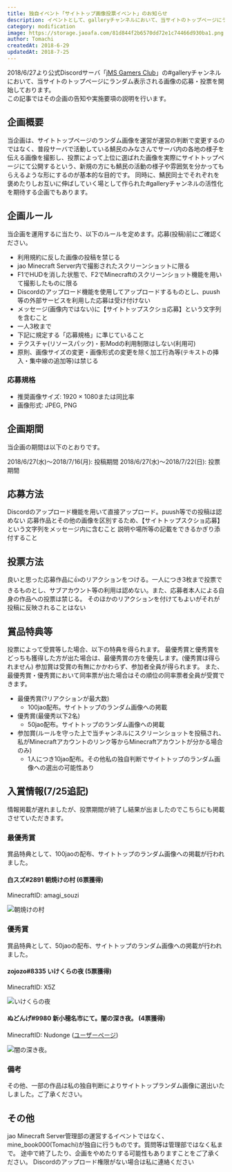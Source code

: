 ```yaml
---
title: 独自イベント「サイトトップ画像投票イベント」のお知らせ
description: イベントとして、galleryチャンネルにおいて、当サイトのトップページにランダム表示される画像の応募・投票を行います。
category: modification
image: https://storage.jaoafa.com/81d844f2b6570dd72e1c74466d930ba1.png
author: Tomachi
createdAt: 2018-6-29
updatedAt: 2018-7-25
---
```


2018/6/27より公式Discordサーバ「[jMS Gamers Club](community/discord)」の#galleryチャンネルにおいて、当サイトのトップページにランダム表示される画像の応募・投票を開始しております。  
この記事ではその企画の告知や実施要項の説明を行います。

## 企画概要

当企画は、サイトトップページのランダム画像を運営が運営の判断で変更するのではなく、普段サーバで活動している鯖民のみなさんでサーバ内の各地の様子を伝える画像を撮影し、投票によって上位に選ばれた画像を実際にサイトトップページにて公開するという、新規の方にも鯖民の活動の様子や雰囲気を分かってもらえるような形にするのが基本的な目的です。
同時に、鯖民同士でそれぞれを褒めたりしお互いに伸ばしていく場として作られた#galleryチャンネルの活性化を期待する企画でもあります。

## 企画ルール

当企画を運用するに当たり、以下のルールを定めます。応募(投稿)前にご確認ください。

- 利用規約に反した画像の投稿を禁じる
- jao Minecraft Server内で撮影されたスクリーンショットに限る
- F1でHUDを消した状態で、F2でMinecraftのスクリーンショット機能を用いて撮影したものに限る
- Discordのアップロード機能を使用してアップロードするものとし、puush等の外部サービスを利用した応募は受け付けない
- メッセージ(画像内ではない)に【サイトトップスクショ応募】という文字列を含むこと
- 一人3枚まで
- 下記に規定する「応募規格」に準じていること
- テクスチャ(リソースパック)・影Modの利用制限はしない(利用可)
- 原則、画像サイズの変更・画像形式の変更を除く加工行為等(テキストの挿入・集中線の追加等)は禁じる

### 応募規格

- 推奨画像サイズ: 1920 × 1080または同比率
- 画像形式: JPEG, PNG

## 企画期間

当企画の期間は以下のとおりです。

2018/6/27(水)～2018/7/16(月): 投稿期間
2018/6/27(水)～2018/7/22(日): 投票期間

## 応募方法

Discordのアップロード機能を用いて直接アップロード。puush等での投稿は認めない
応募作品とその他の画像を区別するため、【サイトトップスクショ応募】という文字列をメッセージ内に含むこと
説明や場所等の記載をできるかぎり添付すること

## 投票方法

良いと思った応募作品に:thumbsup:のリアクションをつける。一人につき3枚まで投票できるものとし、サブアカウント等の利用は認めない。また、応募者本人による自身の作品への投票は禁じる。
そのほかのリアクションを付けてもよいがそれが投稿に反映されることはない

## 賞品特典等

投票によって受賞等した場合、以下の特典を得られます。
最優秀賞と優秀賞をどっちも獲得した方が出た場合は、最優秀賞の方を優先します。(優秀賞は得られません)
参加賞は受賞の有無にかかわらず、参加者全員が得られます。
また、最優秀賞・優秀賞において同率票が出た場合はその順位の同率票者全員が受賞できます。

- 最優秀賞(?リアクションが最大数)
  - 100jao配布。サイトトップのランダム画像への掲載
- 優秀賞(最優秀以下2名)
  - 50jao配布。サイトトップのランダム画像への掲載
- 参加賞(ルールを守った上で当チャンネルにスクリーンショットを投稿され、私がMinecraftアカウントのリンク等からMinecraftアカウントが分かる場合のみ)
  - 1人につき10jao配布。その他私の独自判断でサイトトップのランダム画像への選出の可能性あり

## 入賞情報(7/25追記)

情報掲載が遅れましたが、投票期間が終了し結果が出ましたのでこちらにも掲載させていただきます。

### 最優秀賞

賞品特典として、100jaoの配布、サイトトップのランダム画像への掲載が行われました。

#### 白スズ#2891 朝焼けの村 (6票獲得)

MinecraftID: amagi_souzi

![朝焼けの村](https://storage.jaoafa.com/6d2adb767cd46ee7bdb4fb616fcb3fbb.png)

### 優秀賞

賞品特典として、50jaoの配布、サイトトップのランダム画像への掲載が行われました。

#### zojozo#8335 いけくらの夜 (5票獲得)

MinecraftID: X5Z

![いけくらの夜](https://storage.jaoafa.com/142e1ee261b7ca6270eb07dd3fc524fd.png)

#### ぬどんげ#9980 新小穂名市にて。闇の深き夜。 (4票獲得)

MinecraftID: Nudonge ([ユーザーページ](https://jaoafa.com/user/22b69dc2-a8e7-4ffd-a3d0-54023d687d5f))

![闇の深き夜。](https://storage.jaoafa.com/d069127bada4bb8e7338aef4cf671bb5.png)

### 備考

その他、一部の作品は私の独自判断によりサイトトップランダム画像に選出いたしました。ご了承ください。

## その他

jao Minecraft Server管理部の運営するイベントではなく、mine_book000(Tomachi)が独自に行うものです。質問等は管理部ではなく私まで。
途中で終了したり、企画をやめたりする可能性もありますことをご了承ください。
Discordのアップロード権限がない場合は私に連絡ください
